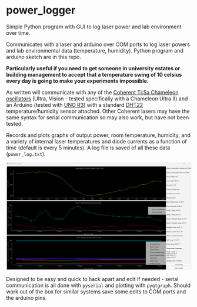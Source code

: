 # power_logger
Simple Python program with GUI to log laser power and lab environment over time. 

Communicates with a laser and arduino over COM ports to log laser powers and lab environmental data (temperature, humidity). Python program and arduino sketch are in this repo. 


**Particularly useful if you need to get someone in university estates or building management to accept that a temperature swing of 10 celsius every day is going to make your experiments impossible.** 

As written will communicate with any of the [Coherent Ti:Sa Chameleon oscillators](https://www.coherent.com/lasers/oscillators/chameleon-ultra) (Ultra, Vision - tested specifically with a Chameleon Ultra II) and an Arduino (tested with [UNO R3](https://docs.arduino.cc/hardware/uno-rev3/)) with a standard [DHT22](https://thepihut.com/products/dht22-temperature-humidity-sensor-extras?srsltid=AfmBOoq4cPjbaSiShY9x_hGCs3yee1YSXKDcMNmTch24NBZMWcFC0K9k) temperature/humidity sensor attached. Other Coherent lasers may have the same syntax for serial communication so may also work, but have not been tested.

Records and plots graphs of output power, room temperature, humidity, and a variety of internal laser temperatures and diode currents as a function of time (default is every 5 minutes). A log file is saved of all these data (`power_log.txt`). 

![The Estates Team Hate Me](lab_logger_screenshot.png)

Designed to be easy and quick to hack apart and edit if needed - serial communication is all done with `pyserial` and plotting with `pyqtgraph`. Should work out of the box for similar systems save some edits to COM ports and the arduino pins. 


